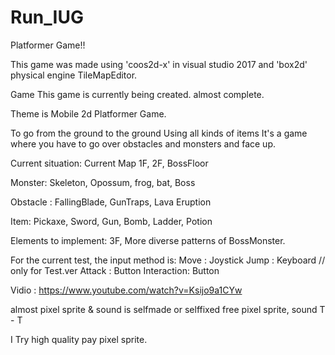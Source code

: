 # Run_IUG
Platformer Game!!

This game was made using 'coos2d-x' in visual studio 2017 and 'box2d' physical engine TileMapEditor.

Game This game is currently being created. almost complete.

Theme is Mobile 2d Platformer Game. 

To go from the ground to the ground Using all kinds of items It's a game where you have to go over obstacles and monsters and face up.

Current situation: Current Map 1F, 2F, BossFloor

Monster: Skeleton, Opossum, frog, bat, Boss

Obstacle : FallingBlade, GunTraps, Lava Eruption

Item: Pickaxe, Sword, Gun, Bomb, Ladder, Potion

Elements to implement: 3F, More diverse patterns of BossMonster.

For the current test, the input method is: 
Move : Joystick 
Jump : Keyboard // only for Test.ver 
Attack : Button 
Interaction: Button

Vidio : https://www.youtube.com/watch?v=Ksijo9a1CYw

almost pixel sprite & sound is selfmade or selffixed free pixel sprite, sound T - T

I Try high quality pay pixel sprite.
